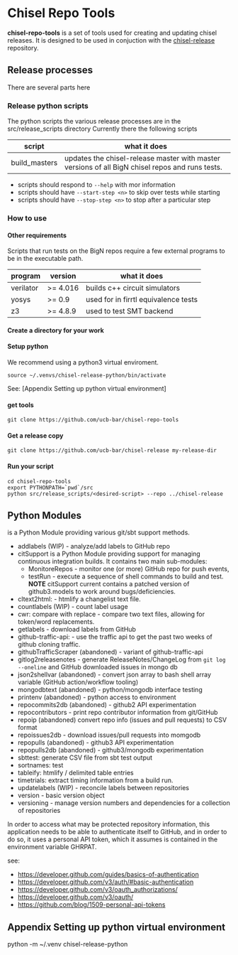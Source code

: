 # Chisel Repo Tools
**chisel-repo-tools** is a set of tools used for creating and updating chisel releases.
It is designed to be used in conjuction with the [chisel-release](https://github.com/ucb-bar/chisel-release) repository.

## Release processes
There are several parts here
### Release python scripts
The python scripts the various release processes are in the src/release_scripts directory
Currently there the following scripts

| script | what it does |
| --- | --- |
| build_masters | updates the chisel-release master with master versions of all BigN chisel repos and runs tests.|

- scripts should respond to `--help` with mor information
- scripts should have `--start-step <n>` to skip over tests while starting
- scripts should have `--stop-step <n>` to stop after a particular step

### How to use

#### Other requirements
Scripts that run tests on the BigN repos require a few external programs to be in the executable path.

| program | version |  what it does |
| --- | --- | --- |
| verilator | \>= 4.016 | builds c++ circuit simulators |
| yosys | \>= 0.9 | used for in firrtl equivalence tests |
| z3 | \>= 4.8.9 | used to test SMT backend |
 
#### Create a directory for your work
#### Setup python
We recommend using a python3 virtual enviroment.
```
source ~/.venvs/chisel-release-python/bin/activate
```
See: [Appendix Setting up python virtual environment]
#### get tools
```
git clone https://github.com/ucb-bar/chisel-repo-tools
```
#### Get a release copy
```
git clone https://github.com/ucb-bar/chisel-release my-release-dir
```
#### Run your script
```
cd chisel-repo-tools
export PYTHONPATH=`pwd`/src
python src/release_scripts/<desired-script> --repo ../chisel-release 
```

## Python Modules
is a Python Module providing various git/sbt support methods.

- addlabels (WIP) - analyze/add labels to GitHub repo
- citSupport is a Python Module providing support for managing continuous integration builds. It contains two main sub-modules:
   - MonitoreRepos - monitor one (or more) GitHub repo for push events,
   - testRun - execute a sequence of shell commands to build and test.
  **NOTE** citSupport current contains a patched version of github3.models to work around bugs/deficiencies.
- cltext2html: - htmlify a changelist text file.
- countlabels (WIP) - count label usage
- cwr: compare with replace - compare two text files, allowing for token/word replacements.
- getlabels - download labels from GitHub
- github-traffic-api: - use the traffic api to get the past two weeks of github cloning traffic.
- githubTrafficScraper (abandoned) - variant of github-traffic-api
- gitlog2releasenotes - generate ReleaseNotes/ChangeLog from `git log --oneline` and GitHub downloaded issues in mongo db
- json2shellvar (abandoned) - convert json array to bash shell array variable (GitHub action/workflow tooling)
- mongodbtext (abandoned) - python/mongodb interface testing
- printenv (abandoned) - python access to environment
- repocommits2db (abandoned) - github2 API experimentation
- repocontributors - print repo contributor information from git/GitHub 
- repoip (abandoned) convert repo info (issues and pull requests) to CSV format
- repoissues2db - download issues/pull requests into momgodb
- repopulls (abandoned) - github3 API experimentation
- repopulls2db (abandoned) - github3/mongodb experimentation
- sbttest: generate CSV file from sbt test output
- sortnames: test
- tableify: htmlify / delimited table entries
- timetrials: extract timing information from a build run.
- updatelabels (WIP) - reconcile labels between repositories
- version - basic version object
- versioning - manage version numbers and dependencies for a collection of repositories

In order to access what may be protected repository information, this application needs to be able to authenticate
itself to GitHub, and in order to do so, it uses a personal API token, which it assumes is contained in the
environment variable GHRPAT.

see:
- https://developer.github.com/guides/basics-of-authentication
- https://developer.github.com/v3/auth/#basic-authentication
- https://developer.github.com/v3/oauth_authorizations/
- https://developer.github.com/v3/oauth/
- https://github.com/blog/1509-personal-api-tokens

## Appendix Setting up python virtual environment
python -m ~/.venv chisel-release-python

